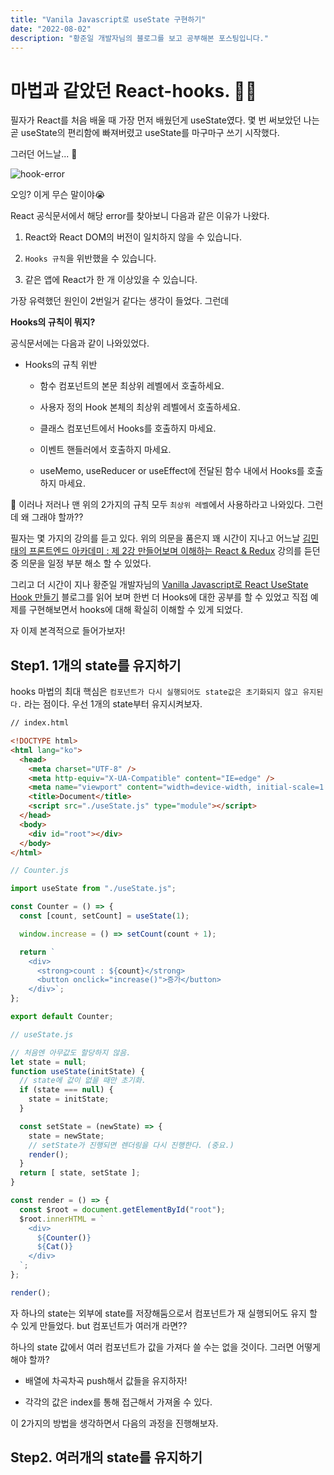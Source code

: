 ```yaml
---
title: "Vanila Javascript로 useState 구현하기"  
date: "2022-08-02"
description: "황준일 개발자님의 블로그를 보고 공부해본 포스팅입니다."  
---
```


# 마법과 같았던 React-hooks. 🧚‍♀️

필자가 React를 처음 배울 때 가장 먼저 배웠던게 useState였다.
몇 번 써보았던 나는 곧 useState의 편리함에 빠져버렸고 useState를 마구마구 쓰기 시작했다.   

그러던 어느날... 🥲

![hook-error](https://user-images.githubusercontent.com/87749134/182306514-75065fbf-0bb5-49a8-98d2-aad8d51b6e3e.png)

오잉? 이게 무슨 말이야😭

React 공식문서에서 해당 error를 찾아보니 다음과 같은 이유가 나왔다.

1. React와 React DOM의 버전이 일치하지 않을 수 있습니다.

2. ```Hooks 규칙```을 위반했을 수 있습니다.

3. 같은 앱에 React가 한 개 이상있을 수 있습니다.

가장 유력했던 원인이 2번일거 같다는 생각이 들었다. 그런데

**Hooks의 규칙이 뭐지?**

공식문서에는 다음과 같이 나와있었다.

- Hooks의 규칙 위반

  - 함수 컴포넌트의 본문 최상위 레벨에서 호출하세요.

  - 사용자 정의 Hook 본체의 최상위 레벨에서 호출하세요.  

  - 클래스 컴포넌트에서 Hooks를 호출하지 마세요.

  - 이벤트 핸들러에서 호출하지 마세요.

  - useMemo, useReducer or useEffect에 전달된 함수 내에서 Hooks를 호출하지 마세요.  

📍 이러나 저러나 맨 위의 2가지의 규칙 모두 ```최상위 레벨```에서 사용하라고 나와있다. 그런데 왜 그래야 할까??

필자는 몇 가지의 강의를 듣고 있다. 위의 의문을 품은지 꽤 시간이 지나고 어느날 [김민태의 프론트엔드 아카데미 : 제 2강 만들어보며 이해하는 React & Redux](https://fastcampus.co.kr/dev_academy_kmt2) 강의를 듣던 중 의문을 일정 부분 해소 할 수 있었다.

그리고 더 시간이 지나 황준일 개발자님의 [Vanilla Javascript로 React UseState Hook 만들기](https://junilhwang.github.io/TIL/Javascript/Design/Vanilla-JS-Make-useSate-hook/#vanilla-javascript%E1%84%85%E1%85%A9-react-usestate-hook-%E1%84%86%E1%85%A1%E1%86%AB%E1%84%83%E1%85%B3%E1%86%AF%E1%84%80%E1%85%B5) 블로그를 읽어 보며 한번 더 Hooks에 대한 공부를 할 수 있었고 직접 예제를 구현해보면서 hooks에 대해 확실히 이해할 수 있게 되었다.

자 이제 본격적으로 들어가보자!

## Step1. 1개의 state를 유지하기  

hooks 마법의 최대 핵심은 ```컴포넌트가 다시 실행되어도 state값은 초기화되지 않고 유지된다.``` 라는 점이다. 우선 1개의 state부터 유지시켜보자.

```html
// index.html

<!DOCTYPE html>
<html lang="ko">
  <head>
    <meta charset="UTF-8" />
    <meta http-equiv="X-UA-Compatible" content="IE=edge" />
    <meta name="viewport" content="width=device-width, initial-scale=1.0" />
    <title>Document</title>
    <script src="./useState.js" type="module"></script>
  </head>
  <body>
    <div id="root"></div>
  </body>
</html>
```

```javascript
// Counter.js

import useState from "./useState.js";

const Counter = () => {
  const [count, setCount] = useState(1);

  window.increase = () => setCount(count + 1);

  return `
    <div>
      <strong>count : ${count}</strong>
      <button onclick="increase()">증가</button>
    </div>`;
};

export default Counter;
```

```javascript
// useState.js

// 처음엔 아무값도 할당하지 않음.
let state = null;
function useState(initState) {
  // state에 값이 없을 때만 초기화.
  if (state === null) {
    state = initState;
  }

  const setState = (newState) => {
    state = newState;
    // setState가 진행되면 렌더링을 다시 진행한다. (중요.)  
    render();
  }
  return [ state, setState ];
}

const render = () => {
  const $root = document.getElementById("root");
  $root.innerHTML = `
    <div>
      ${Counter()}
      ${Cat()}
    </div>
  `;
};

render();
```

자 하나의 state는 외부에 state를 저장해둠으로서 컴포넌트가 재 실행되어도 유지 할 수 있게 만들었다. but 컴포넌트가 여러개 라면??

하나의 state 값에서 여러 컴포넌트가 값을 가져다 쓸 수는 없을 것이다. 그러면 어떻게 해야 할까?

- 배열에 차곡차곡 push해서 값들을 유지하자!

- 각각의 값은 index를 통해 접근해서 가져올 수 있다.

이 2가지의 방법을 생각하면서 다음의 과정을 진행해보자.

## Step2. 여러개의 state를 유지하기      
